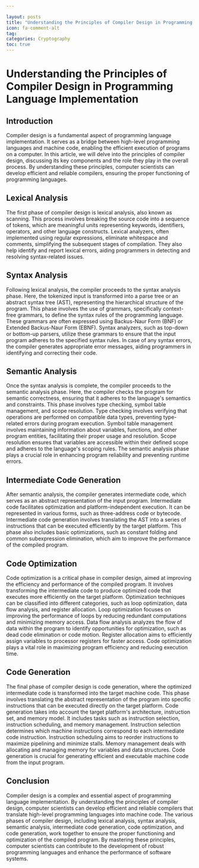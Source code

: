 ```yaml
---

layout: posts
title: "Understanding the Principles of Compiler Design in Programming Language Implementation"
icon: fa-comment-alt
tag:      
categories: Cryptography
toc: true
---
```




# Understanding the Principles of Compiler Design in Programming Language Implementation

## Introduction

Compiler design is a fundamental aspect of programming language implementation. It serves as a bridge between high-level programming languages and machine code, enabling the efficient execution of programs on a computer. In this article, we will delve into the principles of compiler design, discussing its key components and the role they play in the overall process. By understanding these principles, computer scientists can develop efficient and reliable compilers, ensuring the proper functioning of programming languages.

## Lexical Analysis

The first phase of compiler design is lexical analysis, also known as scanning. This process involves breaking the source code into a sequence of tokens, which are meaningful units representing keywords, identifiers, operators, and other language constructs. Lexical analyzers, often implemented using regular expressions, eliminate whitespace and comments, simplifying the subsequent stages of compilation. They also help identify and report lexical errors, aiding programmers in detecting and resolving syntax-related issues.

## Syntax Analysis

Following lexical analysis, the compiler proceeds to the syntax analysis phase. Here, the tokenized input is transformed into a parse tree or an abstract syntax tree (AST), representing the hierarchical structure of the program. This phase involves the use of grammars, specifically context-free grammars, to define the syntax rules of the programming language. These grammars are often expressed using Backus-Naur Form (BNF) or Extended Backus-Naur Form (EBNF). Syntax analyzers, such as top-down or bottom-up parsers, utilize these grammars to ensure that the input program adheres to the specified syntax rules. In case of any syntax errors, the compiler generates appropriate error messages, aiding programmers in identifying and correcting their code.

## Semantic Analysis

Once the syntax analysis is complete, the compiler proceeds to the semantic analysis phase. Here, the compiler checks the program for semantic correctness, ensuring that it adheres to the language's semantics and constraints. This phase involves type checking, symbol table management, and scope resolution. Type checking involves verifying that operations are performed on compatible data types, preventing type-related errors during program execution. Symbol table management involves maintaining information about variables, functions, and other program entities, facilitating their proper usage and resolution. Scope resolution ensures that variables are accessible within their defined scope and adheres to the language's scoping rules. The semantic analysis phase plays a crucial role in enhancing program reliability and preventing runtime errors.

## Intermediate Code Generation

After semantic analysis, the compiler generates intermediate code, which serves as an abstract representation of the input program. Intermediate code facilitates optimization and platform-independent execution. It can be represented in various forms, such as three-address code or bytecode. Intermediate code generation involves translating the AST into a series of instructions that can be executed efficiently by the target platform. This phase also includes basic optimizations, such as constant folding and common subexpression elimination, which aim to improve the performance of the compiled program.

## Code Optimization

Code optimization is a critical phase in compiler design, aimed at improving the efficiency and performance of the compiled program. It involves transforming the intermediate code to produce optimized code that executes more efficiently on the target platform. Optimization techniques can be classified into different categories, such as loop optimization, data flow analysis, and register allocation. Loop optimization focuses on improving the performance of loops by reducing redundant computations and minimizing memory access. Data flow analysis analyzes the flow of data within the program to identify opportunities for optimization, such as dead code elimination or code motion. Register allocation aims to efficiently assign variables to processor registers for faster access. Code optimization plays a vital role in maximizing program efficiency and reducing execution time.

## Code Generation

The final phase of compiler design is code generation, where the optimized intermediate code is transformed into the target machine code. This phase involves translating the abstract representation of the program into specific instructions that can be executed directly on the target platform. Code generation takes into account the target platform's architecture, instruction set, and memory model. It includes tasks such as instruction selection, instruction scheduling, and memory management. Instruction selection determines which machine instructions correspond to each intermediate code instruction. Instruction scheduling aims to reorder instructions to maximize pipelining and minimize stalls. Memory management deals with allocating and managing memory for variables and data structures. Code generation is crucial for generating efficient and executable machine code from the input program.

## Conclusion

Compiler design is a complex and essential aspect of programming language implementation. By understanding the principles of compiler design, computer scientists can develop efficient and reliable compilers that translate high-level programming languages into machine code. The various phases of compiler design, including lexical analysis, syntax analysis, semantic analysis, intermediate code generation, code optimization, and code generation, work together to ensure the proper functioning and optimization of the compiled program. By mastering these principles, computer scientists can contribute to the development of robust programming languages and enhance the performance of software systems.